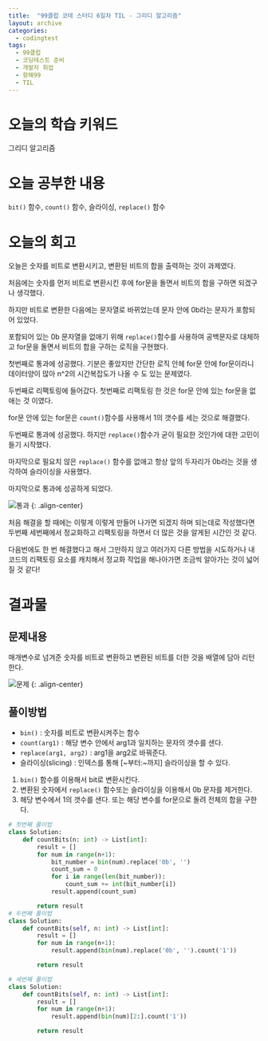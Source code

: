 ```yaml
---
title:  "99클럽 코테 스터디 6일차 TIL - 그리디 알고리즘"
layout: archive
categories:
  - codingtest
tags:
  - 99클럽
  - 코딩테스트 준비
  - 개발자 취업
  - 항해99
  - TIL
---
```


# 오늘의 학습 키워드 
그리디 알고리즘

# 오늘 공부한 내용
`bit()` 함수, `count()` 함수, 슬라이싱, `replace()` 함수

# 오늘의 회고
오늘은 숫자를 비트로 변환시키고, 변환된 비트의 합을 출력하는 것이 과제였다.

처음에는 숫자를 먼저 비트로 변환시킨 후에 for문을 돌면서 비트의 합을 구하면 되겠구나 생각했다.

하지만 비트로 변환한 다음에는 문자열로 바뀌었는데 문자 안에 0b라는 문자가 포함되어 있었다.

포함되어 있는 0b 문자열을 없애기 위해 `replace()`함수를 사용하여 공백문자로 대체하고 for문을 돌면서 비트의 합을 구하는 로직을 구현했다.

첫번째로 통과에 성공했다. 기분은 좋았지만 간단한 로직 안헤 for문 안에 for문이라니 데이터양이 많아 n^2의 시간복잡도가 나올 수 도 있는 문제였다.

두번째로 리팩토링에 들어갔다. 첫번째로 리팩토링 한 것은 for문 안에 있는 for문을 없애는 것 이였다.

for문 안에 있는 for문은 `count()`함수를 사용해서 1의 갯수를 세는 것으로 해결했다.

두번째로 통과에 성공했다. 하지만 `replace()`함수가 굳이 필요한 것인가에 대한 고민이 들기 시작했다.

마지막으로 필요치 않은 `replace()` 함수를 없애고 항상 앞의 두자리가 0b라는 것을 생각하여 슬라이싱을 사용했다.

마지막으로 통과에 성공하게 되었다.

![통과](https://github.com/kimhyunso/kimhyunso.github.io/assets/87798982/ce0e0c25-d0d3-42ab-8c7d-a93f0d5cbe55)
{: .align-center}

처음 해결을 할 때에는 이렇게 이렇게 만들어 나가면 되겠지 하며 되는데로 작성했다면 두번째 세번째에서 정교화하고 리팩토링을 하면서 더 많은 것을 알게된 시간인 것 같다.

다음번에도 한 번 해결했다고 해서 그만하지 않고 여러가지 다른 방법을 시도하거나 내 코드의 리팩토링 요소를 캐치해서 정교화 작업을 해나아가면 조금씩 알아가는 것이 넓어질 것 같다!

# 결과물
## 문제내용

매개변수로 넘겨준 숫자를 비트로 변환하고 변환된 비트를 더한 것을 배열에 담아 리턴한다.

![문제](https://github.com/kimhyunso/kimhyunso.github.io/assets/87798982/791c07c2-931d-48d3-940c-72f76405d045)
{: .align-center}

## 풀이방법
- `bin()` : 숫자를 비트로 변환시켜주는 함수
- `count(arg1)` : 해당 변수 안에서 arg1과 일치하는 문자의 갯수를 샌다.
- `replace(arg1, arg2)` : arg1을 arg2로 바꿔준다.
- 슬라이싱(slicing) : 인덱스를 통해 [~부터:~까지] 슬라이싱을 할 수 있다.

1. `bin()` 함수를 이용해서 bit로 변환시킨다. 
2. 변환된 숫자에서 `replace()` 함수또는 슬라이싱을 이용해서 0b 문자를 제거한다.
3. 해당 변수에서 1의 갯수를 샌다. 또는 해당 변수를 for문으로 돌려 전체의 합을 구한다.

```python
# 첫번째 풀이법
class Solution:
    def countBits(n: int) -> List[int]:
        result = []
        for num in range(n+1):
            bit_number = bin(num).replace('0b', '')
            count_sum = 0
            for i in range(len(bit_number)):
                count_sum += int(bit_number[i])
            result.append(count_sum)

        return result
# 두번째 풀이법
class Solution:
    def countBits(self, n: int) -> List[int]:
        result = []
        for num in range(n+1):
            result.append(bin(num).replace('0b', '').count('1'))

        return result

# 세번째 풀이법
class Solution:
    def countBits(self, n: int) -> List[int]:
        result = []
        for num in range(n+1):
            result.append(bin(num)[2:].count('1'))

        return result
```










